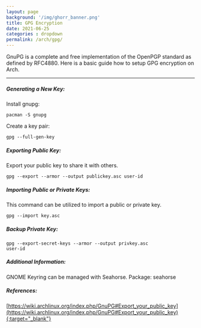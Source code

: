 ```yaml
---
layout: page
background: '/img/ghorr_banner.png'
title: GPG Encryption
date: 2021-06-25
categories : dropdown
permalink: /arch/gpg/
---
```


GnuPG is a complete and free implementation of the OpenPGP standard as defined by RFC4880. Here is a basic guide how to setup GPG encryption on Arch.

________________________________________________________________________________________________________________

##### Generating a New Key:

Install gnupg:

<code>pacman -S gnupg</code>

Create a key pair:

<code>gpg --full-gen-key</code>

##### Exporting Public Key:

Export your public key to share it with others.

<code>gpg --export --armor --output publickey.asc user-id</code>

##### Importing Public or Private Keys:

This command can be utilized to import a public or private key.

<code>gpg --import key.asc</code>

##### Backup Private Key:

<code>gpg --export-secret-keys --armor --output privkey.asc user-id</code>

##### Additional Information:

GNOME Keyring can be managed with Seahorse. Package: seahorse

##### References:

[https://wiki.archlinux.org/index.php/GnuPG#Export_your_public_key](https://wiki.archlinux.org/index.php/GnuPG#Export_your_public_key){:target="_blank"}
